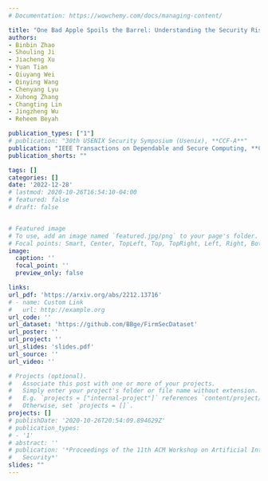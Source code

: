 ```yaml
---
# Documentation: https://wowchemy.com/docs/managing-content/

title: "One Bad Apple Spoils the Barrel: Understanding the Security Risks Introduced by Third-Party Components in IoT Firmware"
authors:
- Binbin Zhao
- Shouling Ji
- Jiacheng Xu
- Yuan Tian
- Qiuyang Wei
- Qinying Wang
- Chenyang Lyu
- Xuhong Zhang
- Changting Lin
- Jingzheng Wu
- Reheem Beyah

publication_types: ["1"]
# publication: "30th USENIX Security Symposium (Usenix), **CCF-A**"
publication: "IEEE Transactions on Dependable and Secure Computing, **CCF-A**"
publication_shorts: ""

tags: []
categories: []
date: '2022-12-28'
# lastmod: 2020-10-26T16:54:10-04:00
# featured: false
# draft: false


# Featured image
# To use, add an image named `featured.jpg/png` to your page's folder.
# Focal points: Smart, Center, TopLeft, Top, TopRight, Left, Right, BottomLeft, Bottom, BottomRight.
image:
  caption: ''
  focal_point: ''
  preview_only: false

links:
url_pdf: 'https://arxiv.org/abs/2212.13716'
# - name: Custom Link
#   url: http://example.org
url_code: ''
url_dataset: 'https://github.com/BBge/FirmSecDataset'
url_poster: ''
url_project: ''
url_slides: 'slides.pdf'
url_source: ''
url_video: ''

# Projects (optional).
#   Associate this post with one or more of your projects.
#   Simply enter your project's folder or file name without extension.
#   E.g. `projects = ["internal-project"]` references `content/project/deep-learning/index.md`.
#   Otherwise, set `projects = []`.
projects: []
# publishDate: '2020-10-26T20:54:09.894629Z'
# publication_types:
# - '1'
# abstract: ''
# publication: '*Proceedings of the 11th ACM Workshop on Artificial Intelligence and
#   Security*'
slides: ""
---
```

